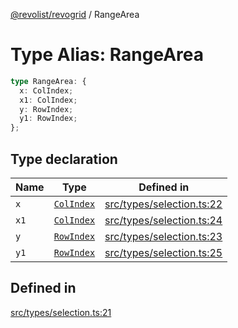 [@revolist/revogrid](README.md) / RangeArea

# Type Alias: RangeArea

```ts
type RangeArea: {
  x: ColIndex;
  x1: ColIndex;
  y: RowIndex;
  y1: RowIndex;
};
```

## Type declaration

| Name | Type | Defined in |
| ------ | ------ | ------ |
| `x` | [`ColIndex`](TypeAlias.ColIndex.md) | [src/types/selection.ts:22](https://github.com/revolist/revogrid/blob/69db770b4dd0e83354c8d987e03567beaf944291/src/types/selection.ts#L22) |
| `x1` | [`ColIndex`](TypeAlias.ColIndex.md) | [src/types/selection.ts:24](https://github.com/revolist/revogrid/blob/69db770b4dd0e83354c8d987e03567beaf944291/src/types/selection.ts#L24) |
| `y` | [`RowIndex`](TypeAlias.RowIndex.md) | [src/types/selection.ts:23](https://github.com/revolist/revogrid/blob/69db770b4dd0e83354c8d987e03567beaf944291/src/types/selection.ts#L23) |
| `y1` | [`RowIndex`](TypeAlias.RowIndex.md) | [src/types/selection.ts:25](https://github.com/revolist/revogrid/blob/69db770b4dd0e83354c8d987e03567beaf944291/src/types/selection.ts#L25) |

## Defined in

[src/types/selection.ts:21](https://github.com/revolist/revogrid/blob/69db770b4dd0e83354c8d987e03567beaf944291/src/types/selection.ts#L21)
